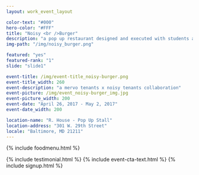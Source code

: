 ```yaml
---
layout: work_event_layout

color-text: "#000"
hero-color: "#FFF"
title: "Noisy <br />Burger"
description: "a pop up restaurant designed and executed with students at Mervo High School"
img-path: "/img/noisy_burger.png"

featured: "yes"
featured-rank: "1"
slide: "slide1"

event-title: /img/event-title_noisy-burger.png
event-title_width: 260
event-description: "a mervo tenants x noisy tenants collaboration"
event-picture: /img/event_noisy-burger_img.jpg
event-picture_width: 200
event-date: "April 26, 2017 - May 2, 2017"
event-date_width: 200

location-name: "R. House - Pop Up Stall"
location-address: "301 W. 29th Street"
locale: "Baltimore, MD 21211"
---
```


{% include foodmenu.html %}
<div class="white-bg">
{% include testimonial.html %}
{% include event-cta-text.html %}
{% include signup.html %}
</div>


